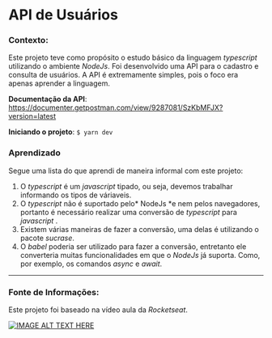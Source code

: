 # API de Usuários

### Contexto:

Este projeto teve como propósito o estudo básico da linguagem _typescript_ utilizando o ambiente _NodeJs_.
Foi desenvolvido uma API para o cadastro e consulta de usuários.
A API é extremamente simples, pois o foco era apenas aprender a linguagem.

**Documentação da API**:
https://documenter.getpostman.com/view/9287081/SzKbMFJX?version=latest

**Iniciando o projeto**:
`$ yarn dev`

### Aprendizado

Segue uma lista do que aprendi de maneira informal com este projeto:

1. O _typescript_ é um _javascript_ tipado, ou seja, devemos trabalhar informando os tipos de váriaveis.
2. O _typescript_ não é suportado pelo* NodeJs *e nem pelos navegadores, portanto é necessário realizar uma conversão de _typescript_ para _javascript_ .
3. Existem várias maneiras de fazer a conversão, uma delas é utilizando o pacote _sucrase_.
4. O _babel_ poderia ser utilizado para fazer a conversão, entretanto ele converteria muitas funcionalidades em que o _NodeJs_ já suporta. Como, por exemplo, os comandos _async_ e _await_.

---

### Fonte de Informações:

Este projeto foi baseado na vídeo aula da _Rocketseat_.

[![IMAGE ALT TEXT HERE](https://img.youtube.com/vi/aTf8QTjw4RE/0.jpg)](https://www.youtube.com/watch?v=aTf8QTjw4RE)
